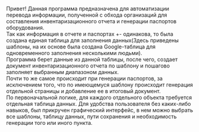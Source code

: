 Привет!
Данная программа предназначена для автоматизации перевода информации, полученной с обхода организаций для составления инвентаризационного отчета и генерации паспортов оборудования.  
Так как информация в отчете и паспортах +- одинакова, то была создана единая таблица для заполнения данных(Здесь приведены шаблоны, на их основе была создана Google-таблица для одновременного заполнения несколькими людьми).  
Программа берет данные из данной таблицы, после чего, создает документ инвентаризационного отчета по шаблону и пошагово заполняет выбранным диапазоном данных.  
Почти то же самое происходит при генерации паспортов, за исключением того, что по имеющемуся шаблону происходит генерация отдельной страницы и добавление ее в итоговый документ.  
По первоначальной логике, для каждого отдельного объекта требуется отдельная таблица данных. Для удобства пользователя без каких-либо навыков, был прикручен графический интерфейс, в нем можно выбрать все шаблоны, таблицу данных, пути сохранения и необходимость генерации того или иного пункта.  
